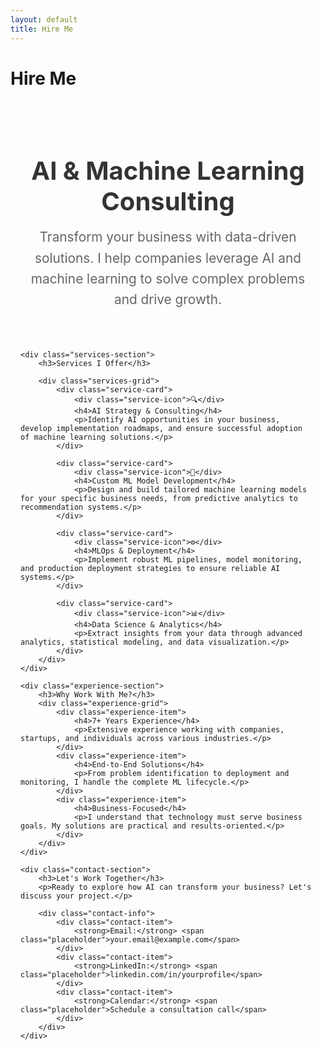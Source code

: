 ```yaml
---
layout: default
title: Hire Me
---
```


# Hire Me

<div class="hire-container">
    <div class="intro-section">
        <h2>AI & Machine Learning Consulting</h2>
        <p>Transform your business with data-driven solutions. I help companies leverage AI and machine learning to solve complex problems and drive growth.</p>
    </div>

    <div class="services-section">
        <h3>Services I Offer</h3>
        
        <div class="services-grid">
            <div class="service-card">
                <div class="service-icon">🔍</div>
                <h4>AI Strategy & Consulting</h4>
                <p>Identify AI opportunities in your business, develop implementation roadmaps, and ensure successful adoption of machine learning solutions.</p>
            </div>

            <div class="service-card">
                <div class="service-icon">🤖</div>
                <h4>Custom ML Model Development</h4>
                <p>Design and build tailored machine learning models for your specific business needs, from predictive analytics to recommendation systems.</p>
            </div>

            <div class="service-card">
                <div class="service-icon">⚙️</div>
                <h4>MLOps & Deployment</h4>
                <p>Implement robust ML pipelines, model monitoring, and production deployment strategies to ensure reliable AI systems.</p>
            </div>

            <div class="service-card">
                <div class="service-icon">📊</div>
                <h4>Data Science & Analytics</h4>
                <p>Extract insights from your data through advanced analytics, statistical modeling, and data visualization.</p>
            </div>
        </div>
    </div>

    <div class="experience-section">
        <h3>Why Work With Me?</h3>
        <div class="experience-grid">
            <div class="experience-item">
                <h4>7+ Years Experience</h4>
                <p>Extensive experience working with companies, startups, and individuals across various industries.</p>
            </div>
            <div class="experience-item">
                <h4>End-to-End Solutions</h4>
                <p>From problem identification to deployment and monitoring, I handle the complete ML lifecycle.</p>
            </div>
            <div class="experience-item">
                <h4>Business-Focused</h4>
                <p>I understand that technology must serve business goals. My solutions are practical and results-oriented.</p>
            </div>
        </div>
    </div>

    <div class="contact-section">
        <h3>Let's Work Together</h3>
        <p>Ready to explore how AI can transform your business? Let's discuss your project.</p>
        
        <div class="contact-info">
            <div class="contact-item">
                <strong>Email:</strong> <span class="placeholder">your.email@example.com</span>
            </div>
            <div class="contact-item">
                <strong>LinkedIn:</strong> <span class="placeholder">linkedin.com/in/yourprofile</span>
            </div>
            <div class="contact-item">
                <strong>Calendar:</strong> <span class="placeholder">Schedule a consultation call</span>
            </div>
        </div>
    </div>
</div>

<style>
.hire-container {
    max-width: 1000px;
    margin: 0 auto;
    padding: 2rem 1rem;
}

.intro-section {
    text-align: center;
    margin-bottom: 4rem;
}

.intro-section h2 {
    color: #333;
    font-size: 2.5rem;
    margin-bottom: 1rem;
}

.intro-section p {
    font-size: 1.3rem;
    color: #666;
    line-height: 1.6;
    max-width: 600px;
    margin: 0 auto;
}

.services-section, .experience-section, .contact-section {
    margin-bottom: 4rem;
}

.services-section h3, .experience-section h3, .contact-section h3 {
    color: #333;
    font-size: 2rem;
    margin-bottom: 2rem;
    text-align: center;
}

.services-grid {
    display: grid;
    gap: 2rem;
    grid-template-columns: repeat(auto-fit, minmax(280px, 1fr));
}

.service-card {
    background: white;
    border: 1px solid #e9ecef;
    border-radius: 15px;
    padding: 2rem;
    text-align: center;
    transition: transform 0.3s ease, box-shadow 0.3s ease;
}

.service-card:hover {
    transform: translateY(-5px);
    box-shadow: 0 8px 25px rgba(0,0,0,0.1);
}

.service-icon {
    font-size: 3rem;
    margin-bottom: 1rem;
}

.service-card h4 {
    color: #333;
    margin-bottom: 1rem;
    font-size: 1.3rem;
}

.service-card p {
    color: #666;
    line-height: 1.6;
}

.experience-grid {
    display: grid;
    gap: 2rem;
    grid-template-columns: repeat(auto-fit, minmax(250px, 1fr));
}

.experience-item {
    text-align: center;
    padding: 1.5rem;
}

.experience-item h4 {
    color: #007bff;
    margin-bottom: 1rem;
    font-size: 1.2rem;
}

.experience-item p {
    color: #666;
    line-height: 1.6;
}

.contact-section {
    text-align: center;
    background: #f8f9fa;
    padding: 3rem 2rem;
    border-radius: 15px;
}

.contact-section p {
    font-size: 1.2rem;
    color: #666;
    margin-bottom: 2rem;
}

.contact-info {
    display: flex;
    flex-direction: column;
    gap: 1rem;
    max-width: 400px;
    margin: 0 auto;
}

.contact-item {
    display: flex;
    justify-content: space-between;
    align-items: center;
    padding: 1rem;
    background: white;
    border-radius: 8px;
    border-left: 4px solid #007bff;
}

.placeholder {
    color: #999;
    font-style: italic;
}

@media (max-width: 768px) {
    .contact-item {
        flex-direction: column;
        text-align: left;
        gap: 0.5rem;
    }
}
</style>
